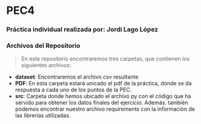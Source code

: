 # PEC4

### Práctica individual realizada por: Jordi Lago López

### Archivos del Repositorio

> En este repositorio encontraremos tres carpetas, que contienen los siguientes archivos:
* **dataset**: Encontraremos el archivo csv resultante
* **PDF**: En esta carpeta estará unicado el pdf de la práctica, donde se da respuesta a cada uno de los puntos de la PEC.
* **src**: Carpeta donde hemos ubicado el archivo py con el código que ha servido para obtener los datos finales del ejercicio. Además. también podemos encontrar nuestro archivo requirements con la información de las librerías utilizadas.
